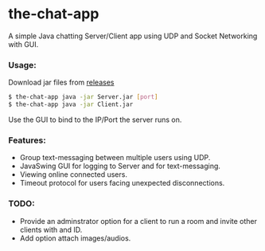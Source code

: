 # the-chat-app
A simple Java chatting Server/Client app using UDP and Socket Networking with GUI.

### Usage:
Download jar files from [releases](https://github.com/AnasHarby/the-chat-app/releases)
```sh
$ the-chat-app java -jar Server.jar [port]
$ the-chat-app java -jar Client.jar
```
Use the GUI to bind to the IP/Port the server runs on.

### Features:
- Group text-messaging between multiple users using UDP.
- JavaSwing GUI for logging to Server and for text-messaging.
- Viewing online connected users.
- Timeout protocol for users facing unexpected disconnections.


### TODO:
- Provide an adminstrator option for a client to run a room and invite other clients with and ID.
- Add option attach images/audios.
